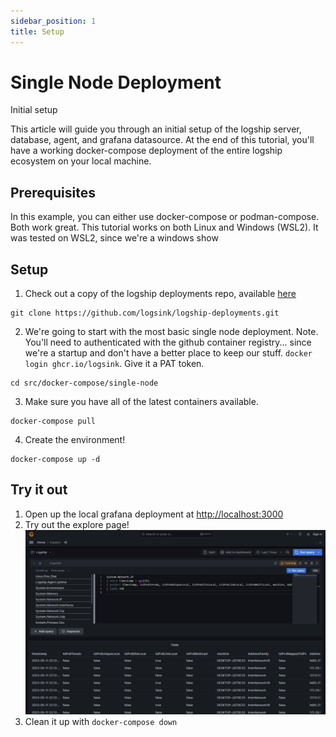 ```yaml
---
sidebar_position: 1
title: Setup
---
```


# Single Node Deployment

Initial setup

This article will guide you through an initial setup of the logship server, database, agent, and grafana datasource. At the end of this tutorial, you'll have a working docker-compose deployment of the entire logship ecosystem on your local machine.

## Prerequisites

In this example, you can either use docker-compose or podman-compose. Both work great. This tutorial works on both Linux and Windows (WSL2). It was tested on WSL2, since we're a windows show

## Setup

1. Check out a copy of the logship deployments repo, available [here](https://github.com/logsink/logship-deployments)
```
git clone https://github.com/logsink/logship-deployments.git
```
2. We're going to start with the most basic single node deployment. 
        Note. You'll need to authenticated with the github container registry... since we're a startup and don't have a better place to keep our stuff. `docker login ghcr.io/logsink`. Give it a PAT token.
```
cd src/docker-compose/single-node
```
3. Make sure you have all of the latest containers available.
```
docker-compose pull 
```
4. Create the environment!
```
docker-compose up -d
```

## Try it out
1. Open up the local grafana deployment at [http://localhost:3000](http://localhost:3000)
2. Try out the explore page!
![explore](../../static/img/screenshots/2023-05-11/grafana-local-explore.jpeg)
3. Clean it up with `docker-compose down`